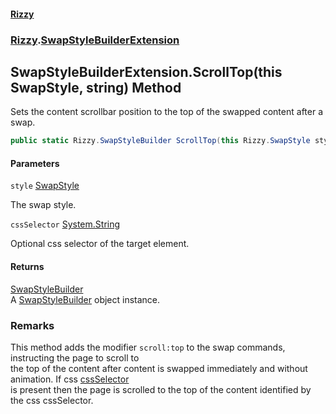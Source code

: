 #### [Rizzy](index 'index')
### [Rizzy](Rizzy 'Rizzy').[SwapStyleBuilderExtension](Rizzy.SwapStyleBuilderExtension 'Rizzy.SwapStyleBuilderExtension')

## SwapStyleBuilderExtension.ScrollTop(this SwapStyle, string) Method

Sets the content scrollbar position to the top of the swapped content after a swap.

```csharp
public static Rizzy.SwapStyleBuilder ScrollTop(this Rizzy.SwapStyle style, string? cssSelector=null);
```
#### Parameters

<a name='Rizzy.SwapStyleBuilderExtension.ScrollTop(thisRizzy.SwapStyle,string).style'></a>

`style` [SwapStyle](Rizzy.SwapStyle 'Rizzy.SwapStyle')

The swap style.

<a name='Rizzy.SwapStyleBuilderExtension.ScrollTop(thisRizzy.SwapStyle,string).cssSelector'></a>

`cssSelector` [System.String](https://docs.microsoft.com/en-us/dotnet/api/System.String 'System.String')

Optional css selector of the target element.

#### Returns
[SwapStyleBuilder](Rizzy.SwapStyleBuilder 'Rizzy.SwapStyleBuilder')  
A [SwapStyleBuilder](Rizzy.SwapStyleBuilder 'Rizzy.SwapStyleBuilder') object instance.

### Remarks
This method adds the modifier `scroll:top` to the swap commands, instructing the page to scroll to  
the top of the content after content is swapped immediately and without animation. If css [cssSelector](Rizzy.SwapStyleBuilderExtension.ScrollTop(thisRizzy.SwapStyle,string)#Rizzy.SwapStyleBuilderExtension.ScrollTop(thisRizzy.SwapStyle,string).cssSelector 'Rizzy.SwapStyleBuilderExtension.ScrollTop(this Rizzy.SwapStyle, string).cssSelector')  
is present then the page is scrolled to the top of the content identified by the css cssSelector.